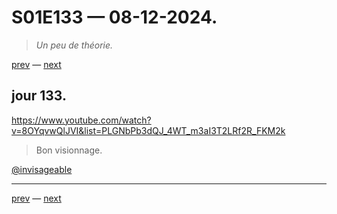 # S01E133 — 08-12-2024.

> *Un peu de théorie.*

[prev](S01E132-07-12-2024.md) — [next](S01E134-09-12-2024.md)     

## jour 133.

https://www.youtube.com/watch?v=8OYqvwQlJVI&list=PLGNbPb3dQJ_4WT_m3aI3T2LRf2R_FKM2k

> Bon visionnage.

[@invisageable](https://twitter.com/invisageable)   

---

[prev](S01E132-07-12-2024.md) — [next](S01E134-09-12-2024.md)   
